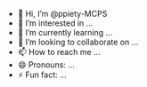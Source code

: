 - 👋 Hi, I’m @ppiety-MCPS
- 👀 I’m interested in ...
- 🌱 I’m currently learning ...
- 💞️ I’m looking to collaborate on ...
- 📫 How to reach me ...
- 😄 Pronouns: ...
- ⚡ Fun fact: ...

<!---
ppiety-MCPS/ppiety-MCPS is a ✨ special ✨ repository because its `README.md` (this file) appears on your GitHub profile.
You can click the Preview link to take a look at your changes.
--->
